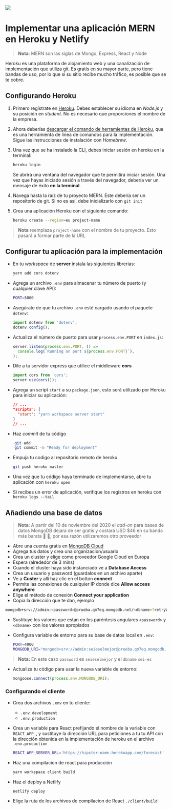 ![](https://pataruco.github.io/ga-assets/assets/logos/ga.svg)

# Implementar una aplicación MERN en Heroku y Netlify

> **Nota**: MERN son las siglas de Mongo, Express, React y Node

Heroku es una plataforma de alojamiento web y una canalización de implementación que utiliza git. Es gratis en su mayor parte, pero tiene bandas de uso, por lo que si su sitio recibe mucho tráfico, es posible que se te cobre.

## Configurando Heroku

1. Primero regístrate en [Heroku](https://heroku.com). Debes establecer su idioma en _Node.js_ y su posición en _student_. No es necesario que proporciones el nombre de la empresa.

2. Ahora deberías [descargar el comando de herramientas de Heroku](https://devcenter.heroku.com/articles/heroku-cli#download-and-install), que es una herramienta de línea de comandos para la implementación. Sigue las instrucciones de instalación con _Homebrew_.

3. Una vez que se ha instalado la CLI, debes iniciar sesión en heroku en la terminal:

   ```sh
   heroku login
   ```

   Se abrirá una ventana del navegador que te permitirá iniciar sesión. Una vez que hayas iniciado sesión a través del navegador, debería ver un mensaje de éxito **en la terminal**.

4. Navega hasta la raíz de tu proyecto MERN. Este debería ser un repositorio de git. Si no es así, debe inicializarlo con `git init`

5. Crea una aplicación Heroku con el siguiente comando:

   ```sh
   heroku create --region=eu project-name
   ```

> **Nota** reemplaza `project-name` con el nombre de tu proyecto. Esto pasará a formar parte de la URL

## Configurar tu aplicación para la implementación

- En tu _workspace_ de **server** instala las siguientes librerias:

  ```sh
  yarn add cors dotenv
  ```

- Agrega un archivo `.env` para almacenar tu número de puerto (y cualquier clave API):

  ```sh
  PORT=5000
  ```

- Asegúrate de que tu archivo `.env` esté cargado usando el paquete `dotenv`:

  ```js
  import dotenv from 'dotenv';
  dotenv.config();
  ```

- Actualiza el número de puerto para usar `process.env.PORT` en `index.js`:

  ```js
  server.listen(process.env.PORT, () =>
    console.log(`Running on port ${process.env.PORT}`),
  );
  ```

- Dile a tu servidor express que utilice el middleware **cors**

  ```js
  import cors from 'cors';
  server.use(cors());
  ```

- Agrega un script `start` a su `package.json`, esto será utilizado por Heroku para iniciar su aplicación:

  ```json
  // ...
  "scripts": {
    "start": "yarn workspace server start"
  }
  // ...
  ```

- Haz _commit_ de tu código

```sh
    git add
    git commit -m "Ready for deployment"
```

- Empuja tu codigo al repositorio remoto de heroku

  ```sh
  git push heroku master
  ```

- Una vez que tu código haya terminado de implementarse, abre tu aplicación con `heroku open`

- Si recibes un error de aplicación, verifique los registros en heroku con `heroku logs --tail`

## Añadiendo una base de datos

> **Nota**: A partir del 10 de noviembre del 2020 el _add-on_ para bases de datos MongoDB dejara de ser gratis y costará USD \$46 en su banda más barata 💸 👀, por esa razón utilizaremos otro proveedor

- Abre una cuenta gratis en [MongoDB Cloud](https://cloud.mongodb.com)
- Agrega tus datos y crea una organizacion/usuario
- Crea un cluster y elige como proveedor Google Cloud en Europa
- Espera (alrededor de 3 mins)
- Cuando el cluster haya sido instanciado ve a **Database Access**
- Crea un usuario y password (guardalos en un archivo aparte)
- Ve a **Custer** y alli haz clic en el botton **connect**
- Permite las conexiones de cualquier IP donde dice **Allow access anywhere**
- Elige el método de conexión **Connect your application**
- Copia la dirección que te dan, ejemplo

```sh
mongodb+srv://admin:<password>@prueba.qm7eq.mongodb.net/<dbname>?retryWrites=true&w=majority
```

- Sustituye los valores que estan en los paréntesis angulares `<password>` y `<dbname>` con los valores apropiados

- Configura variable de entorno para su base de datos local en `.env`:

  ```sh
  PORT=4000
  MONGODB_URI="mongodb+srv://admin:seieselmejor@prueba.qm7eq.mongodb.net/sei-es?retryWrites=true&w=majority"
  ```

> **Nota:** En este caso `password` es `seieselmejor` y el `dbname` `sei-es`

- Actualiza tu código para usar la nueva variable de entorno:

  ```js
  mongoose.connect(process.env.MONGODB_URI);
  ```

### Configurando el cliente

- Crea dos archivos `.env` en tu cliente:

  - `.env.development`
  - `.env.production`

- Crea un variable para React prefijando el nombre de la variable con `REACT_APP_`, y sustituye la dirección URL para peticiones a tu tu API con la dirección obtenida en la implementación de heroku en el archivo `.env.production`

  ```sh
  REACT_APP_SERVER_URL='https://hipster-name.herokuapp.com/forecast'
  ```

- Haz una compilacion de react para producción

  ```sh
  yarn workspace client build
  ```

- Haz el deploy a Netlify

  ```sh
  netlify deploy
  ```

- Elige la ruta de los archivos de compilacion de React `./client/build`
